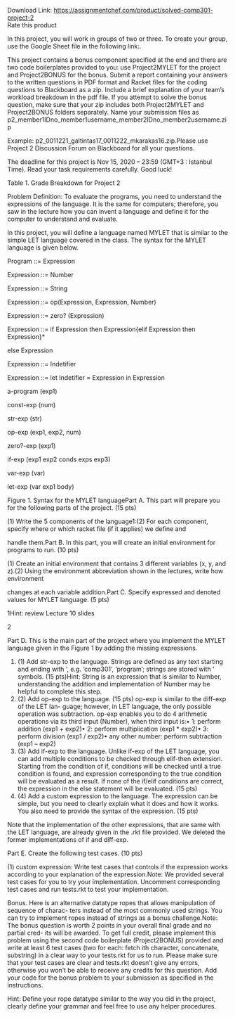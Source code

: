 Download Link: https://assignmentchef.com/product/solved-comp301-project-2
<br>
<span class="kksr-muted">Rate this product</span>

In this project, you will work in groups of two or three. To create your group, use the Google Sheet file in the following link:.

This project contains a bonus component specified at the end and there are two code boilerplates provided to you: use Project2MYLET for the project and Project2BONUS for the bonus. Submit a report containing your answers to the written questions in PDF format and Racket files for the coding questions to Blackboard as a zip. Include a brief explanation of your team’s workload breakdown in the pdf file. If you attempt to solve the bonus question, make sure that your zip includes both Project2MYLET and Project2BONUS folders separately. Name your submission files as p2_member1IDno_member1username_member2IDno_member2username.zip

Example: p2_0011221_galtintas17_0011222_mkarakas16.zip.Please use Project 2 Discussion Forum on Blackboard for all your questions.

The deadline for this project is Nov 15, 2020 – 23:59 (GMT+3 : Istanbul Time). Read your task requirements carefully. Good luck!

Table 1. Grade Breakdown for Project 2

Problem Definition: To evaluate the programs, you need to understand the expressions of the language. It is the same for computers; therefore, you saw in the lecture how you can invent a language and define it for the computer to understand and evaluate.

In this project, you will define a language named MYLET that is similar to the simple LET language covered in the class. The syntax for the MYLET language is given below.

Program ::= Expression

Expression ::= Number

Expression ::= String

Expression ::= op(Expression, Expression, Number)

Expression ::= zero? (Expression)

Expression ::= if Expression then Expression{elif Expression then Expression}*

else Expression

Expression ::= Indetifier

Expression ::= let Indetifier = Expression in Expression

a-program (exp1)

const-exp (num)

str-exp (str)

op-exp (exp1, exp2, num)

zero?-exp (exp1)

if-exp (exp1 exp2 conds exps exp3)

var-exp (var)

let-exp (var exp1 body)

Figure 1. Syntax for the MYLET languagePart A. This part will prepare you for the following parts of the project. (15 pts)

(1) Write the 5 components of the language1:(2) For each component, specify where or which racket file (if it applies) we define and

handle them.Part B. In this part, you will create an initial environment for programs to run. (10 pts)

(1) Create an initial environment that contains 3 different variables (x, y, and z).(2) Using the environment abbreviation shown in the lectures, write how environment

changes at each variable addition.Part C. Specify expressed and denoted values for MYLET language. (5 pts)

1Hint: review Lecture 10 slides

2

Part D. This is the main part of the project where you implement the MYLET language given in the Figure 1 by adding the missing expressions.

<ol>

 <li>(1)  Add str-exp to the language. Strings are defined as any text starting and ending with ‘, e.g. ‘comp301’, ‘program’; strings are stored with ‘ symbols. (15 pts)Hint: String is an expression that is similar to Number, understanding the addition and implementation of Number may be helpful to complete this step.</li>

 <li>(2)  Add op-exp to the language. (15 pts) op-exp is similar to the diff-exp of the LET lan- guage; however, in LET language, the only possible operation was subtraction. op-exp enables you to do 4 arithmetic operations via its third input (Number), when third input is:• 1: perform addition (exp1 + exp2)• 2: perform multiplication (exp1 * exp2)• 3: perform division (exp1 / exp2)• any other number: perform subtraction (exp1 – exp2)</li>

 <li>(3)  Add if-exp to the language. Unlike if-exp of the LET language, you can add multiple conditions to be checked through elif-then extension. Starting from the condition of if, conditions will be checked until a true condition is found, and expression corresponding to the true condition will be evaluated as a result. If none of the if/elif conditions are correct, the expression in the else statement will be evaluated. (15 pts)</li>

 <li>(4)  Add a custom expression to the language. The expression can be simple, but you need to clearly explain what it does and how it works. You also need to provide the syntax of the expression. (15 pts)</li>

</ol>

Note that the implementation of the other expressions, that are same with the LET language, are already given in the .rkt file provided. We deleted the former implementations of if and diff-exp.

Part E. Create the following test cases. (10 pts)

(1) custom expression: Write test cases that controls if the expression works according to your explanation of the expression.Note: We provided several test cases for you to try your implementation. Uncomment corresponding test cases and run tests.rkt to test your implementation.

Bonus. Here is an alternative datatype ropes that allows manipulation of sequence of charac- ters instead of the most commonly used strings. You can try to implement ropes instead of strings as a bonus challenge.Note: The bonus question is worth 2 points in your overall final grade and no partial cred- its will be awarded. To get full credit, please implement this problem using the second code boilerplate (Project2BONUS) provided and write at least 6 test cases (two for each: fetch ith character, concatenate, substring) in a clear way to your tests.rkt for us to run. Please make sure that your test cases are clear and tests.rkt doesn’t give any errors, otherwise you won’t be able to receive any credits for this question. Add your code for the bonus problem to your submission as specified in the instructions.

Hint: Define your rope datatype similar to the way you did in the project, clearly define your grammar and feel free to use any helper procedures.